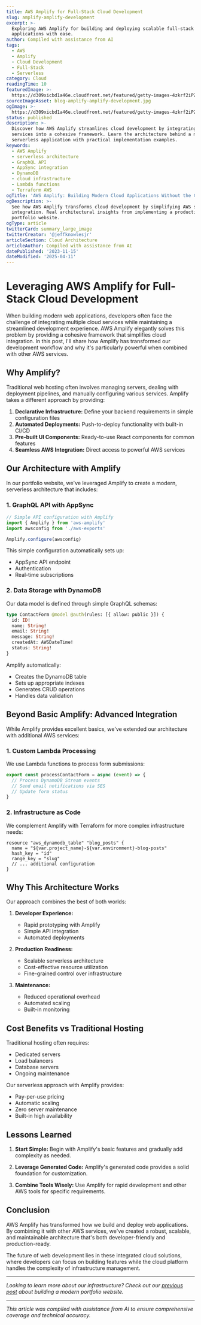 ```yaml
---
title: AWS Amplify for Full-Stack Cloud Development
slug: amplify-amplify-development
excerpt: >-
  Exploring AWS Amplify for building and deploying scalable full-stack web
  applications with ease.
author: Compiled with assistance from AI
tags:
  - AWS
  - Amplify
  - Cloud Development
  - Full-Stack
  - Serverless
category: Cloud
readingTime: 10
featuredImage: >-
  https://d309xicbd1a46e.cloudfront.net/featured/getty-images-4zkrf2iPZ8k-unsplash.webp
sourceImageAsset: blog-amplify-amplify-development.jpg
ogImage: >-
  https://d309xicbd1a46e.cloudfront.net/featured/getty-images-4zkrf2iPZ8k-unsplash.webp
status: published
description: >-
  Discover how AWS Amplify streamlines cloud development by integrating AWS
  services into a cohesive framework. Learn the architecture behind a modern
  serverless application with practical implementation examples.
keywords:
  - AWS Amplify
  - serverless architecture
  - GraphQL API
  - AppSync integration
  - DynamoDB
  - cloud infrastructure
  - Lambda functions
  - Terraform AWS
ogTitle: 'AWS Amplify: Building Modern Cloud Applications Without the Complexity'
ogDescription: >-
  See how AWS Amplify transforms cloud development by simplifying AWS service
  integration. Real architectural insights from implementing a production
  portfolio website.
ogType: article
twitterCard: summary_large_image
twitterCreator: '@jeffknowlesjr'
articleSection: Cloud Architecture
articleAuthor: Compiled with assistance from AI
datePublished: '2023-11-15'
dateModified: '2025-04-11'
---
```


# Leveraging AWS Amplify for Full-Stack Cloud Development

When building modern web applications, developers often face the challenge of integrating multiple cloud services while maintaining a streamlined development experience. AWS Amplify elegantly solves this problem by providing a cohesive framework that simplifies cloud integration. In this post, I'll share how Amplify has transformed our development workflow and why it's particularly powerful when combined with other AWS services.

## Why Amplify?

Traditional web hosting often involves managing servers, dealing with deployment pipelines, and manually configuring various services. Amplify takes a different approach by providing:

1. **Declarative Infrastructure:** Define your backend requirements in simple configuration files
2. **Automated Deployments:** Push-to-deploy functionality with built-in CI/CD
3. **Pre-built UI Components:** Ready-to-use React components for common features
4. **Seamless AWS Integration:** Direct access to powerful AWS services

## Our Architecture with Amplify

In our portfolio website, we've leveraged Amplify to create a modern, serverless architecture that includes:

### 1. GraphQL API with AppSync

```typescript
// Simple API configuration with Amplify
import { Amplify } from 'aws-amplify'
import awsconfig from './aws-exports'

Amplify.configure(awsconfig)
```

This simple configuration automatically sets up:

- AppSync API endpoint
- Authentication
- Real-time subscriptions

### 2. Data Storage with DynamoDB

Our data model is defined through simple GraphQL schemas:

```graphql
type ContactForm @model @auth(rules: [{ allow: public }]) {
  id: ID!
  name: String!
  email: String!
  message: String!
  createdAt: AWSDateTime!
  status: String!
}
```

Amplify automatically:

- Creates the DynamoDB table
- Sets up appropriate indexes
- Generates CRUD operations
- Handles data validation

## Beyond Basic Amplify: Advanced Integration

While Amplify provides excellent basics, we've extended our architecture with additional AWS services:

### 1. Custom Lambda Processing

We use Lambda functions to process form submissions:

```typescript
export const processContactForm = async (event) => {
  // Process DynamoDB Stream events
  // Send email notifications via SES
  // Update form status
}
```

### 2. Infrastructure as Code

We complement Amplify with Terraform for more complex infrastructure needs:

```hcl
resource "aws_dynamodb_table" "blog_posts" {
  name = "${var.project_name}-${var.environment}-blog-posts"
  hash_key = "id"
  range_key = "slug"
  // ... additional configuration
}
```

## Why This Architecture Works

Our approach combines the best of both worlds:

1. **Developer Experience:**

   - Rapid prototyping with Amplify
   - Simple API integration
   - Automated deployments

2. **Production Readiness:**

   - Scalable serverless architecture
   - Cost-effective resource utilization
   - Fine-grained control over infrastructure

3. **Maintenance:**
   - Reduced operational overhead
   - Automated scaling
   - Built-in monitoring

## Cost Benefits vs Traditional Hosting

Traditional hosting often requires:

- Dedicated servers
- Load balancers
- Database servers
- Ongoing maintenance

Our serverless approach with Amplify provides:

- Pay-per-use pricing
- Automatic scaling
- Zero server maintenance
- Built-in high availability

## Lessons Learned

1. **Start Simple:**
   Begin with Amplify's basic features and gradually add complexity as needed.

2. **Leverage Generated Code:**
   Amplify's generated code provides a solid foundation for customization.

3. **Combine Tools Wisely:**
   Use Amplify for rapid development and other AWS tools for specific requirements.

## Conclusion

AWS Amplify has transformed how we build and deploy web applications. By combining it with other AWS services, we've created a robust, scalable, and maintainable architecture that's both developer-friendly and production-ready.

The future of web development lies in these integrated cloud solutions, where developers can focus on building features while the cloud platform handles the complexity of infrastructure management.

---

_Looking to learn more about our infrastructure? Check out our [previous post](/blog/building-modern-portfolio) about building a modern portfolio website._

---

_This article was compiled with assistance from AI to ensure comprehensive coverage and technical accuracy._
